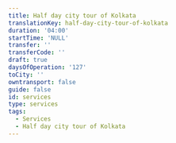 ```yaml
---
title: Half day city tour of Kolkata
translationKey: half-day-city-tour-of-kolkata
duration: '04:00'
startTime: 'NULL'
transfer: ''
transferCode: ''
draft: true
daysOfOperation: '127'
toCity: ''
owntransport: false
guide: false
id: services
type: services
tags:
  - Services
  - Half day city tour of Kolkata
---
```

